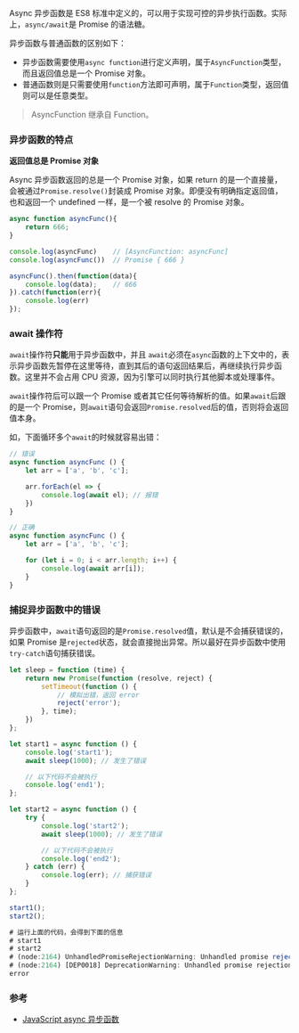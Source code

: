 Async 异步函数是 ES8 标准中定义的，可以用于实现可控的异步执行函数。实际上，`async/await`是 Promise 的语法糖。

异步函数与普通函数的区别如下：

* 异步函数需要使用`async function`进行定义声明，属于`AsyncFunction`类型，而且返回值总是一个 Promise 对象。
* 普通函数则是只需要使用`function`方法即可声明，属于`Function`类型，返回值则可以是任意类型。

> AsyncFunction 继承自 Function。

### 异步函数的特点

**返回值总是 Promise 对象**

Async 异步函数返回的总是一个 Promise 对象，如果 return 的是一个直接量，会被通过`Promise.resolve()`封装成 Promise 对象。即便没有明确指定返回值，也和返回一个 undefined 一样，是一个被 resolve 的 Promise 对象。

```JavaScript
async function asyncFunc(){
    return 666;
}

console.log(asyncFunc)    // [AsyncFunction: asyncFunc]
console.log(asyncFunc())  // Promise { 666 }

asyncFunc().then(function(data){
    console.log(data);    // 666
}).catch(function(err){
    console.log(err)
});
```

### await 操作符

`await`操作符**只能**用于异步函数中，并且 `await`必须在`async`函数的上下文中的，表示异步函数先暂停在这里等待，直到其后的语句返回结果后，再继续执行异步函数。这里并不会占用 CPU 资源，因为引擎可以同时执行其他脚本或处理事件。

`await`操作符后可以跟一个 Promise 或者其它任何等待解析的值。如果`await`后跟的是一个 Promise，则`await`语句会返回`Promise.resolved`后的值，否则将会返回值本身。

如，下面循环多个`await`的时候就容易出错：

```JavaScript
// 错误
async function asyncFunc () {
    let arr = ['a', 'b', 'c'];

    arr.forEach(el => {
        console.log(await el); // 报错
    })
}

// 正确
async function asyncFunc () {
    let arr = ['a', 'b', 'c'];

    for (let i = 0; i < arr.length; i++) {
        console.log(await arr[i]);
    }
}
```

### 捕捉异步函数中的错误

异步函数中，`await`语句返回的是`Promise.resolved`值，默认是不会捕获错误的，如果 Promise 是`rejected`状态，就会直接抛出异常。所以最好在异步函数中使用`try-catch`语句捕获错误。

```JavaScript
let sleep = function (time) {
    return new Promise(function (resolve, reject) {
        setTimeout(function () {
            // 模拟出错，返回 error
            reject('error');
        }, time);
    })
};

let start1 = async function () {
    console.log('start1');
    await sleep(1000); // 发生了错误

    // 以下代码不会被执行
    console.log('end1');
};

let start2 = async function () {
    try {
        console.log('start2');
        await sleep(1000); // 发生了错误

        // 以下代码不会被执行
        console.log('end2');
    } catch (err) {
        console.log(err); // 捕获错误
    }
};

start1();
start2();

# 运行上面的代码，会得到下面的信息
# start1
# start2
# (node:2164) UnhandledPromiseRejectionWarning: Unhandled promise rejection (rejection id: 1): error
# (node:2164) [DEP0018] DeprecationWarning: Unhandled promise rejections are deprecated. In the future, promise rejections that are not handled will terminate the Node.js process with a non-zero exit code.
error
```

### 参考

* [JavaScript async 异步函数](http://www.tuicool.com/articles/UbaIzij)


